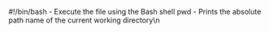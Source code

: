 #!/bin/bash - Execute the file using the Bash shell
pwd - Prints the absolute path name of the current working directory\n 
